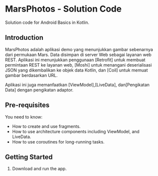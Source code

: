 MarsPhotos - Solution Code
==================================

Solution code for Android Basics in Kotlin.

Introduction
------------

MarsPhotos adalah aplikasi demo yang menunjukkan gambar sebenarnya dari permukaan Mars. Data disimpan di server Web
sebagai layanan web REST. Aplikasi ini menunjukkan penggunaan [Retrofit] untuk membuat permintaan REST ke layanan web, [Moshi] untuk
menangani deserialisasi JSON yang dikembalikan ke objek data Kotlin, dan [Coil] untuk memuat gambar berdasarkan URL.

Aplikasi ini juga memanfaatkan [ViewModel],[LiveData], dan[Pengikatan Data] dengan pengikatan adaptor.

Pre-requisites
--------------

You need to know:
- How to create and use fragments.
- How to use architecture components including ViewModel, and LiveData.
- How to use coroutines for long-running tasks.


Getting Started
---------------


1. Download and run the app.